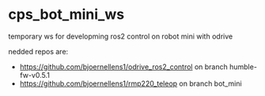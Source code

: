 # cps_bot_mini_ws
temporary ws for developming ros2 control on robot mini with odrive

nedded repos are:
- https://github.com/bjoernellens1/odrive_ros2_control on branch humble-fw-v0.5.1
- https://github.com/bjoernellens1/rmp220_teleop on branch bot_mini
